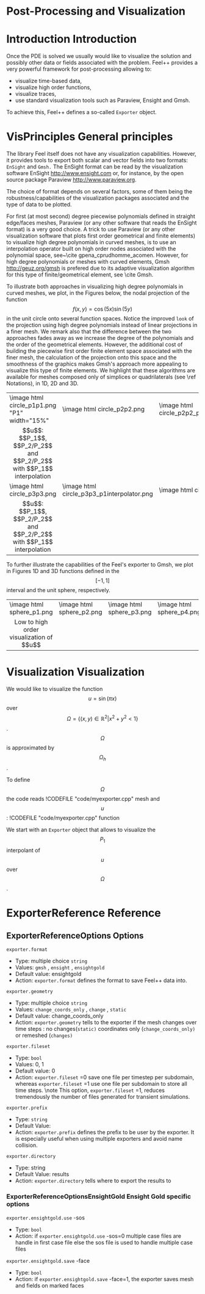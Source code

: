 Post-Processing and Visualization
=================================


  # Introduction Introduction

  Once the PDE is solved we usually would like to
  visualize the solution and possibly other data or fields associated
  with the problem. Feel++ provides a very powerful framework for
  post-processing allowing to:
  * visualize time-based data,
  * visualize high order functions,
  * visualize traces,
  * use standard visualization tools such as Paraview, Ensight and Gmsh.

  To achieve this, Feel++ defines a so-called `Exporter`  object.

  # VisPrinciples General principles

  The library Feel itself does not have any visualization
  capabilities. However, it provides tools to export both scalar and
  vector fields into two formats: `EnSight`  and `Gmsh.`  The EnSight format
  can be read by the visualization software EnSight
  http://www.ensight.com or, for instance, by the open source package
  Paraview http://www.paraview.org.

  The choice of format depends on several factors, some of them being
  the robustness/capabilities of the visualization packages associated
  and the type of data to be plotted.

  For first (at most second) degree piecewise polynomials defined in
  straight edge/faces meshes, Paraview (or any other software that
  reads the EnSight format) is a very good choice. A trick to use
  Paraview (or any other visualization software that plots first order
  geometrical and finite elements) to visualize high degree
  polynomials in curved meshes, is to use an interpolation operator
  built on high order nodes associated with the polynomial space,
  see~\cite gpena_cprudhomme_acomen. However, for high degree
  polynomials or meshes with curved elements,
  Gmsh http://geuz.org/gmsh is prefered due to its
  adaptive visualization algorithm for this type of finite/geometrical
  element, see \cite Gmsh.

  To illustrate both approaches in visualizing high degree polynomials
  in curved meshes, we plot, in the Figures below, the nodal
  projection of the function $$f(x,y)=\cos(5x) \sin(5y)$$ in the
  unit circle onto several function spaces. Notice the improved
  ``look`` of the projection using high degree polynomials instead of
  linear projections in a finer mesh. We remark also that the
  difference between the two approaches fades away as we increase the
  degree of the polynomials and the order of the geometrical
  elements. However, the additional cost of building the piecewise
  first order finite element space associated with the finer mesh, the
  calculation of the projection onto this space and the smoothness of
  the graphics makes Gmsh's approach more appealing to visualize this
  type of finite elements. We highlight that these algorithms are
  available for meshes composed only of simplices or quadrilaterals
  (see \ref Notations), in 1D, 2D and 3D.

  <center>
  <table border=0px>
  <tr>
  <td width="15%">\image html circle_p1p1.png "P1" width="15%"</td>
  <td width="15%">\image html circle_p2p2.png</td>
  <td width="15%">\image html circle_p2p2_p1interpolator.png</td>
  </tr>
  <tr>
  <td><center>$$u$$: $$P_1$$, $$P_2/P_2$$ and  $$P_2/P_2$$ with $$P_1$$ interpolation </center></td>
  </tr>
  <tr>
  <td width="15%">\image html circle_p3p3.png</td>
  <td width="15%">\image html circle_p3p3_p1interpolator.png</td>
  <td width="15%">\image html circle_p4p4.png</td>
  <td width="15%">\image html circle_p4p4_p1interpolator.png</td>
  <td width="15%">\image html circle_p5p5.png</td>
  <td width="15%">\image html circle_p5p5_p1interpolator.png</td>
  </tr>
  <tr>
  <td><center>$$u$$: $$P_1$$, $$P_2/P_2$$ and  $$P_2/P_2$$ with $$P_1$$ interpolation </center></td>
  </tr>
  </table>
  </center>


  To further illustrate the capabilities of the Feel's exporter to
  Gmsh, we plot in Figures 1D and 3D functions defined in the $$[-1,1]$$
  interval and the unit sphere, respectively.

  <center>
  <table border=0px>
  <tr>
  <td width="15%">\image html sphere_p1.png</td>
  <td width="15%">\image html sphere_p2.png</td>
  <td width="15%">\image html sphere_p3.png</td>
  <td width="15%">\image html sphere_p4.png</td>
  </tr>
  <tr>
  <td><center>Low to high order visualization of $$u$$</center></td>
  </tr>
  </table>
  </center>

  # Visualization Visualization

  We would like to visualize the function $$u=\sin(\pi x)$$ over
  $$\Omega=\{(x,y) \in \mathbb{R}^2 | x^2 + y^2 < 1\}$$. $$\Omega$$
  is approximated by $$\Omega_h$$.

  To define $$\Omega$$ the code reads
  !CODEFILE "code/myexporter.cpp" mesh
and $$u$$ :
  !CODEFILE "code/myexporter.cpp" function

  We start with an `Exporter`  object that allows to visualize the $$P_1$$ interpolant of $$u$$ over $$\Omega$$.





  # ExporterReference Reference

  ## ExporterReferenceOptions Options

   `exporter.format`
  * Type: multiple choice `string`
  * Values: `gmsh` , `ensight` , `ensightgold`
  * Default value: ensightgold
  * Action: `exporter.format`  defines the format to save Feel++ data into.

   `exporter.geometry`
  * Type: multiple choice `string`
  * Values: `change_coords_only` , `change` , `static`
  * Default value: change_coords_only
  * Action: `exporter.geometry`  tells to the exporter if the mesh changes over time steps : no
  changes(`static)`  coordinates only (`change_coords_only)`  or remeshed (`changes)`

   `exporter.fileset`
  * Type: `bool`
  * Values: 0, 1
  * Default value: 0
  * Action: `exporter.fileset` =0 save one file per timestep per subdomain,  whereas `exporter.fileset` =1 use one file per subdomain to store all time
  steps. \note This option, `exporter.fileset` =1, reduces tremendously the number of files generated for transient simulations.

   `exporter.prefix`
  * Type: `string`
  * Default Value: <empty string>
  * Action: `exporter.prefix`  defines the prefix to be user by the exporter. It is especially useful when using multiple exporters and avoid name collision.

   `exporter.directory`
  * Type: string
  * Default Value: results
  * Action: `exporter.directory`  tells where to export the results to

  ### ExporterReferenceOptionsEnsightGold Ensight Gold specific options

   `exporter.ensightgold.use` -sos
  * Type: `bool`
  * Action: if `exporter.ensightgold.use` -sos=0 multiple case files are handle in first case file else the sos file is used to handle multiple case files

   `exporter.ensightgold.save` -face
  * Type: `bool`
  * Action: if `exporter.ensightgold.save` -face=1, the exporter saves mesh and fields on marked faces
